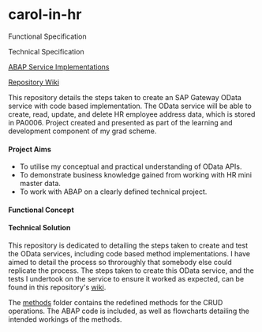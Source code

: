 # carol-in-hr

Functional Specification

Technical Specification

[ABAP Service Implementations][3]

[Repository Wiki][2]


This repository details the steps taken to create an SAP Gateway OData service with code based implementation. The OData service will be able to create, read, update, and delete HR employee address data, which is stored in PA0006. Project created and presented as part of the learning and development component of my grad scheme.

#### Project Aims

* To utilise my conceptual and practical understanding of OData APIs.
* To demonstrate business knowledge gained from working with HR mini master data.
* To work with ABAP on a clearly defined technical project.

#### Functional Concept

#### Technical Solution

This repository is dedicated to detailing the steps taken to create and test the OData services, including code based method implementations. I have aimed to detail the process so throroughly that somebody else could replicate the process. The steps taken to create this OData service, and the tests I undertook on the service to ensure it worked as expected, can be found in this repository's [wiki][2].

The [methods][3] folder contains the redefined methods for the CRUD operations. The ABAP code is included, as well as flowcharts detailing the intended workings of the methods.

[2]: https://github.com/kubrickzirconia/carol-in-hr/wiki
[3]: https://github.com/kubrickzirconia/carol-in-hr/tree/master/methods
